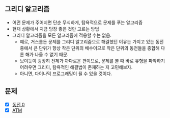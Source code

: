 ## 그리디 알고리즘
- 어떤 문제가 주어지면 단순 무식하게, 탐욕적으로 문제를 푸는 알고리즘
- 현재 상황에서 지금 당장 좋은 것만 고르는 방법
- 그리디 알고리즘을 모든 알고리즘에 적용할 수는 없음.
  - 예로, 거스름돈 문제를 그리디 알고리즘으로 해결했던 이유는 가지고 있는 동전 중에서 큰 단위가 항상 작은 단위의 배수이므로 작은 단위의 동전들을 종합해 다른 해가 나올 수 없기 때문.
  - 보이듯이 굉장히 전제가 까다로운 편이므로, 문제를 볼 때 바로 유형을 파악하기 어려우면 그리디, 탐욕적인 해결법이 존재하는 지 고민해보자.
  - 아니면, 다이나믹 프로그래밍이 될 수 있을 것이다.
## 문제
- [X] [동전 0](https://www.acmicpc.net/problem/11047)
- [X] [ATM](https://www.acmicpc.net/problem/11399)